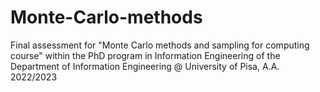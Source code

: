 # Monte-Carlo-methods
Final assessment for "Monte Carlo methods and sampling for computing course" within the PhD program in Information Engineering of the Department of Information Engineering @ University of Pisa, A.A. 2022/2023
